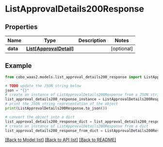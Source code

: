 # ListApprovalDetails200Response


## Properties

Name | Type | Description | Notes
------------ | ------------- | ------------- | -------------
**data** | [**List[ApprovalDetail]**](ApprovalDetail.md) |  | [optional] 

## Example

```python
from cobo_waas2.models.list_approval_details200_response import ListApprovalDetails200Response

# TODO update the JSON string below
json = "{}"
# create an instance of ListApprovalDetails200Response from a JSON string
list_approval_details200_response_instance = ListApprovalDetails200Response.from_json(json)
# print the JSON string representation of the object
print(ListApprovalDetails200Response.to_json())

# convert the object into a dict
list_approval_details200_response_dict = list_approval_details200_response_instance.to_dict()
# create an instance of ListApprovalDetails200Response from a dict
list_approval_details200_response_from_dict = ListApprovalDetails200Response.from_dict(list_approval_details200_response_dict)
```
[[Back to Model list]](../README.md#documentation-for-models) [[Back to API list]](../README.md#documentation-for-api-endpoints) [[Back to README]](../README.md)


